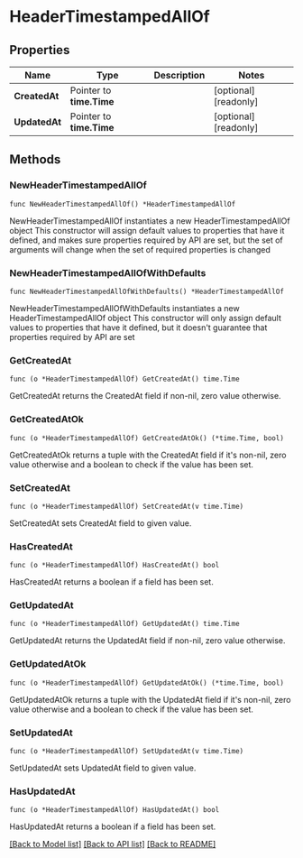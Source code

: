 # HeaderTimestampedAllOf

## Properties

Name | Type | Description | Notes
------------ | ------------- | ------------- | -------------
**CreatedAt** | Pointer to **time.Time** |  | [optional] [readonly] 
**UpdatedAt** | Pointer to **time.Time** |  | [optional] [readonly] 

## Methods

### NewHeaderTimestampedAllOf

`func NewHeaderTimestampedAllOf() *HeaderTimestampedAllOf`

NewHeaderTimestampedAllOf instantiates a new HeaderTimestampedAllOf object
This constructor will assign default values to properties that have it defined,
and makes sure properties required by API are set, but the set of arguments
will change when the set of required properties is changed

### NewHeaderTimestampedAllOfWithDefaults

`func NewHeaderTimestampedAllOfWithDefaults() *HeaderTimestampedAllOf`

NewHeaderTimestampedAllOfWithDefaults instantiates a new HeaderTimestampedAllOf object
This constructor will only assign default values to properties that have it defined,
but it doesn't guarantee that properties required by API are set

### GetCreatedAt

`func (o *HeaderTimestampedAllOf) GetCreatedAt() time.Time`

GetCreatedAt returns the CreatedAt field if non-nil, zero value otherwise.

### GetCreatedAtOk

`func (o *HeaderTimestampedAllOf) GetCreatedAtOk() (*time.Time, bool)`

GetCreatedAtOk returns a tuple with the CreatedAt field if it's non-nil, zero value otherwise
and a boolean to check if the value has been set.

### SetCreatedAt

`func (o *HeaderTimestampedAllOf) SetCreatedAt(v time.Time)`

SetCreatedAt sets CreatedAt field to given value.

### HasCreatedAt

`func (o *HeaderTimestampedAllOf) HasCreatedAt() bool`

HasCreatedAt returns a boolean if a field has been set.

### GetUpdatedAt

`func (o *HeaderTimestampedAllOf) GetUpdatedAt() time.Time`

GetUpdatedAt returns the UpdatedAt field if non-nil, zero value otherwise.

### GetUpdatedAtOk

`func (o *HeaderTimestampedAllOf) GetUpdatedAtOk() (*time.Time, bool)`

GetUpdatedAtOk returns a tuple with the UpdatedAt field if it's non-nil, zero value otherwise
and a boolean to check if the value has been set.

### SetUpdatedAt

`func (o *HeaderTimestampedAllOf) SetUpdatedAt(v time.Time)`

SetUpdatedAt sets UpdatedAt field to given value.

### HasUpdatedAt

`func (o *HeaderTimestampedAllOf) HasUpdatedAt() bool`

HasUpdatedAt returns a boolean if a field has been set.


[[Back to Model list]](../README.md#documentation-for-models) [[Back to API list]](../README.md#documentation-for-api-endpoints) [[Back to README]](../README.md)


